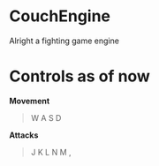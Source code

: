# CouchEngine
Alright a fighting game engine

# Controls as of now 

**Movement**
> W A S D 

**Attacks**
> J K L N M ,
